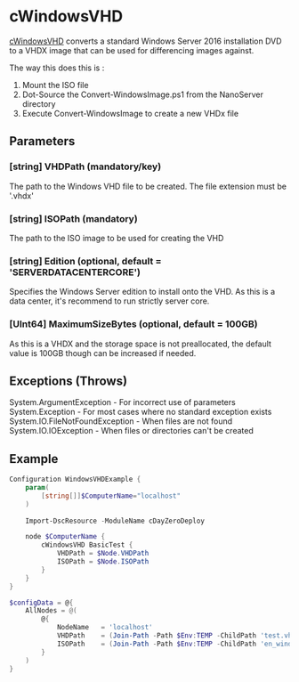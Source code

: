 # cWindowsVHD
[cWindowsVHD](https://github.com/darrenstarr/cDayZeroDeploy/tree/master/DSCResources/cWindowsVHD) converts a standard Windows Server 2016 installation DVD to a VHDX image that can be used for differencing images against. 

The way this does this is :
 1. Mount the ISO file
 2. Dot-Source the Convert-WindowsImage.ps1 from the NanoServer directory
 3. Execute Convert-WindowsImage to create a new VHDx file

## Parameters
### [string] VHDPath (mandatory/key)
The path to the Windows VHD file to be created. The file extension must be '.vhdx'
### [string] ISOPath (mandatory)
The path to the ISO image to be used for creating the VHD
### [string] Edition (optional, default = 'SERVERDATACENTERCORE')
Specifies the Windows Server edition to install onto the VHD. As this is a data center, it's recommend to run strictly server core.
### [UInt64] MaximumSizeBytes (optional, default = 100GB)
As this is a VHDX and the storage space is not preallocated, the default value is 100GB though can be increased if needed.

## Exceptions (Throws)
System.ArgumentException - For incorrect use of parameters
System.Exception - For most cases where no standard exception exists
System.IO.FileNotFoundException - When files are not found
System.IO.IOException - When files or directories can't be created

## Example

```Powershell
Configuration WindowsVHDExample {
    param(
        [string[]]$ComputerName="localhost"
    )
    
    Import-DscResource -ModuleName cDayZeroDeploy

    node $ComputerName {
        cWindowsVHD BasicTest {
            VHDPath = $Node.VHDPath
            ISOPath = $Node.ISOPath
        }
    }
}

$configData = @{
    AllNodes = @(
        @{
            NodeName   = 'localhost'
            VHDPath    = (Join-Path -Path $Env:TEMP -ChildPath 'test.vhdx')
            ISOPath    = (Join-Path -Path $Env:TEMP -ChildPath 'en_windows_server_2016_x64_dvd_9718492.iso') 
        }
    )
}
```
